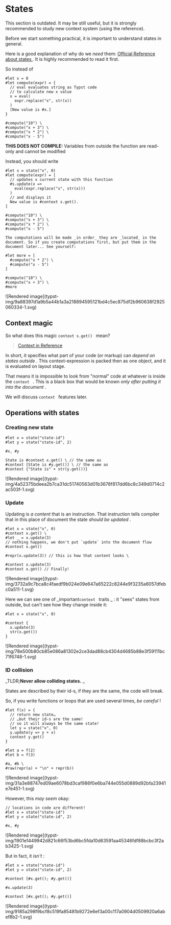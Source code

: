 #  States

This section is outdated. It may be still useful, but it is strongly
recommended to study new context system (using the reference).

Before we start something practical, it is important to understand states in
general.

Here is a good explanation of why do we _need_ them: [ Official Reference
about states ](https://typst.app/docs/reference/meta/state/) . It is highly
recommended to read it first.

So instead of

    
    
    #let x = 0
    #let compute(expr) = {
      // eval evaluates string as Typst code
      // to calculate new x value
      x = eval(
        expr.replace("x", str(x))
      )
      [New value is #x.]
    }
    
    #compute("10") \
    #compute("x + 3") \
    #compute("x * 2") \
    #compute("x - 5")

**THIS DOES NOT COMPILE:** Variables from outside the function are read-only
and cannot be modified

Instead, you should write

    
    
    #let s = state("x", 0)
    #let compute(expr) = [
      // updates x current state with this function
      #s.update(x =>
        eval(expr.replace("x", str(x)))
      )
      // and displays it
      New value is #context s.get().
    ]
    
    #compute("10") \
    #compute("x + 3") \
    #compute("x * 2") \
    #compute("x - 5")
    
    The computations will be made _in order_ they are _located_ in the document. So if you create computations first, but put them in the document later... See yourself:
    
    #let more = [
      #compute("x * 2") \
      #compute("x - 5")
    ]
    
    #compute("10") \
    #compute("x + 3") \
    #more

![Rendered image](typst-
img/9a88397d1a9b5a44b1a3a218894595121bd4c5ec875df2b960638f2925060334-1.svg)

##  Context magic

So what does this magic ` context s.get()  ` mean?

> [ Context in Reference ](https://typst.app/docs/reference/context/)

In short, it specifies what part of your code (or markup) can _depend on
states outside_ . This context-expression is packed then as one object, and it
is evaluated on layout stage.

That means it is impossible to look from "normal" code at whatever is inside
the ` context  ` . This is a black box that would be known _only after putting
it into the document_ .

We will discuss ` context  ` features later.

##  Operations with states

###  Creating new state

    
    
    #let x = state("state-id")
    #let y = state("state-id", 2)
    
    #x, #y
    
    State is #context x.get() \ // the same as
    #context [State is #y.get()] \ // the same as
    #context {"State is" + str(y.get())}

![Rendered image](typst-
img/4a52375bdeea2b7ca31dc51740563d01b3678f817dd6bc8c349d0714c2ac503f-1.svg)

###  Update

Updating is _a content_ that is an instruction. That instruction tells
compiler that in this place of document the state _should be updated_ .

    
    
    #let x = state("x", 0)
    #context x.get() \
    #let _ = x.update(3)
    // nothing happens, we don't put `update` into the document flow
    #context x.get()
    
    #repr(x.update(3)) // this is how that content looks \
    
    #context x.update(3)
    #context x.get() // Finally!

![Rendered image](typst-
img/3732a9c7bca8c4faedf9b024e09e647a65222c8244e9f3235a6057dfebc0a511-1.svg)

Here we can see one of _important` context  ` traits _ : it "sees" states from
outside, but can't see how they change inside it:

    
    
    #let x = state("x", 0)
    
    #context {
      x.update(3)
      str(x.get())
    }

![Rendered image](typst-
img/78e500b80cb85e086a81302e2ce3dad88cb4304d4685b88e3f59111bc71f6748-1.svg)

###  ID collision

_TLDR;**Never allow colliding states.** _

States are described by their id-s, if they are the same, the code will break.

So, if you write functions or loops that are used several times, _be careful_
!

    
    
    #let f(x) = {
      // return new state…
      // …but their id-s are the same!
      // so it will always be the same state!
      let y = state("x", 0)
      y.update(y => y + x)
      context y.get()
    }
    
    #let a = f(2)
    #let b = f(3)
    
    #a, #b \
    #raw(repr(a) + "\n" + repr(b))

![Rendered image](typst-
img/31a3e88747ed09ae6078bd3caf986f0e6ba744e055d0889d92bfa23941e7e451-1.svg)

However, this _may seem_ okay:

    
    
    // locations in code are different!
    #let x = state("state-id")
    #let y = state("state-id", 2)
    
    #x, #y

![Rendered image](typst-
img/1901e1449942d821c66f53bd6bc5fda10d63591aa45346fdf88bcbc3f2ab3425-1.svg)

But in fact, it _isn't_ :

    
    
    #let x = state("state-id")
    #let y = state("state-id", 2)
    
    #context [#x.get(); #y.get()]
    
    #x.update(3)
    
    #context [#x.get(); #y.get()]

![Rendered image](typst-
img/9185a298f9bcf8c519fa85481b9272e6ef3a00c117a0904d0509920a6abef8b2-1.svg)

